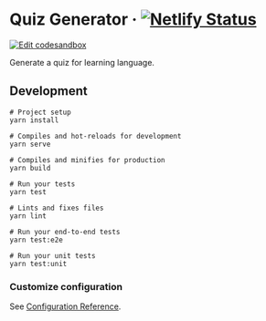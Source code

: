 # Quiz Generator · [![Netlify Status](https://api.netlify.com/api/v1/badges/2f08efc2-9f8b-4f27-bc93-fa34e78ab067/deploy-status)](https://app.netlify.com/sites/vue-quiz-generator/deploys)

[![Edit codesandbox](https://codesandbox.io/static/img/play-codesandbox.svg)](https://codesandbox.io/s/github/azdanov/vue-quiz-generator/tree/master/?fontsize=14)

Generate a quiz for learning language.

## Development

```
# Project setup
yarn install

# Compiles and hot-reloads for development
yarn serve

# Compiles and minifies for production
yarn build

# Run your tests
yarn test

# Lints and fixes files
yarn lint

# Run your end-to-end tests
yarn test:e2e

# Run your unit tests
yarn test:unit
```

### Customize configuration

See [Configuration Reference](https://cli.vuejs.org/config/).
